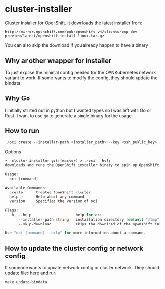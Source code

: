 # cluster-installer
Cluster installer for OpenShift. It downloads the latest installer from:
```
http://mirror.openshift.com/pub/openshift-v4/clients/ocp-dev-preview/latest/openshift-install-linux.tar.gz
```

You can also skip the download if you already happen to have a binary

## Why another wrapper for installer
To just expose the minimal config needed for the OVNKubernetes network variant to work. If some wants to modify the 
config, they should update the bindata.

## Why Go
I initially started out in python but I wanted types so I was left with Go or Rust. I want to use `go`  to generate a single binary for the usage.

## How to run
```go
./oci create --installer-path <installer_path> --key <ssh_public_key> --name my-dev-cluster --platform aws --region us-east-2 --pull-secret <pull_secret_path>
```

Options
```go
➜  cluster-installer git:(master) ✗ ./oci --help
downloads and runs the OpenShift installer binary to spin up OpenShift cluster

Usage:
  oci [command]

Available Commands:
  create      Creates OpenShift cluster
  help        Help about any command
  version     Specifies the version of oci

Flags:
  -h, --help                    help for oci
      --installer-path string   installation directory (default "/tmp")
      --skip-download           skips the download of the openshift install file

Use "oci [command] --help" for more information about a command.
```

## How to update the cluster config or network config
If someone wants to update network config or cluster network. They should update files [here](https://github.com/ravisantoshgudimetla/cluster-installer/tree/master/generated) 
and run
``` shell
make update-bindata
```